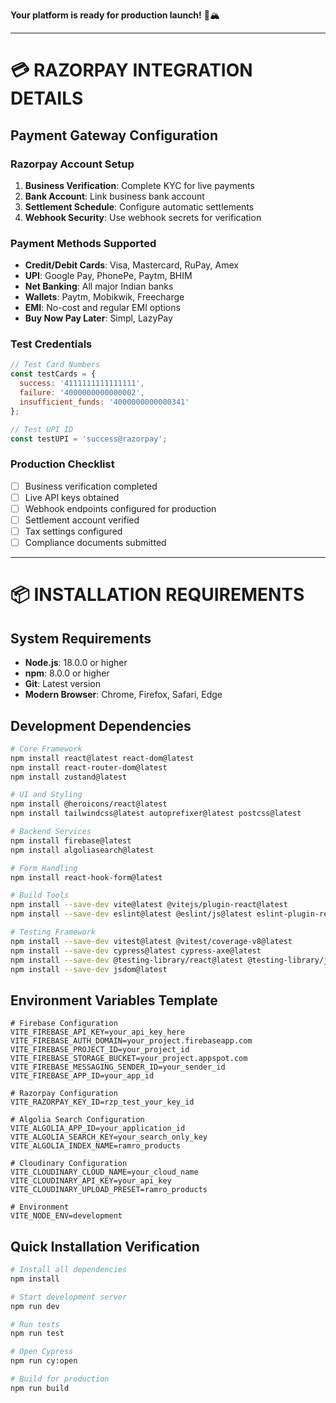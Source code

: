 **Your platform is ready for production launch!** 🚀🏔️

---

# 💳 **RAZORPAY INTEGRATION DETAILS**

## **Payment Gateway Configuration**

### **Razorpay Account Setup**
1. **Business Verification**: Complete KYC for live payments
2. **Bank Account**: Link business bank account
3. **Settlement Schedule**: Configure automatic settlements
4. **Webhook Security**: Use webhook secrets for verification

### **Payment Methods Supported**
- **Credit/Debit Cards**: Visa, Mastercard, RuPay, Amex
- **UPI**: Google Pay, PhonePe, Paytm, BHIM
- **Net Banking**: All major Indian banks
- **Wallets**: Paytm, Mobikwik, Freecharge
- **EMI**: No-cost and regular EMI options
- **Buy Now Pay Later**: Simpl, LazyPay

### **Test Credentials**
```javascript
// Test Card Numbers
const testCards = {
  success: '4111111111111111',
  failure: '4000000000000002',
  insufficient_funds: '4000000000000341'
};

// Test UPI ID
const testUPI = 'success@razorpay';
```

### **Production Checklist**
- [ ] Business verification completed
- [ ] Live API keys obtained
- [ ] Webhook endpoints configured for production
- [ ] Settlement account verified
- [ ] Tax settings configured
- [ ] Compliance documents submitted

---

# 📦 **INSTALLATION REQUIREMENTS**

## **System Requirements**
- **Node.js**: 18.0.0 or higher
- **npm**: 8.0.0 or higher
- **Git**: Latest version
- **Modern Browser**: Chrome, Firefox, Safari, Edge

## **Development Dependencies**
```bash
# Core Framework
npm install react@latest react-dom@latest
npm install react-router-dom@latest
npm install zustand@latest

# UI and Styling
npm install @heroicons/react@latest
npm install tailwindcss@latest autoprefixer@latest postcss@latest

# Backend Services
npm install firebase@latest
npm install algoliasearch@latest

# Form Handling
npm install react-hook-form@latest

# Build Tools
npm install --save-dev vite@latest @vitejs/plugin-react@latest
npm install --save-dev eslint@latest @eslint/js@latest eslint-plugin-react@latest

# Testing Framework
npm install --save-dev vitest@latest @vitest/coverage-v8@latest
npm install --save-dev cypress@latest cypress-axe@latest
npm install --save-dev @testing-library/react@latest @testing-library/jest-dom@latest
npm install --save-dev jsdom@latest
```

## **Environment Variables Template**
```env
# Firebase Configuration
VITE_FIREBASE_API_KEY=your_api_key_here
VITE_FIREBASE_AUTH_DOMAIN=your_project.firebaseapp.com
VITE_FIREBASE_PROJECT_ID=your_project_id
VITE_FIREBASE_STORAGE_BUCKET=your_project.appspot.com
VITE_FIREBASE_MESSAGING_SENDER_ID=your_sender_id
VITE_FIREBASE_APP_ID=your_app_id

# Razorpay Configuration
VITE_RAZORPAY_KEY_ID=rzp_test_your_key_id

# Algolia Search Configuration
VITE_ALGOLIA_APP_ID=your_application_id
VITE_ALGOLIA_SEARCH_KEY=your_search_only_key
VITE_ALGOLIA_INDEX_NAME=ramro_products

# Cloudinary Configuration
VITE_CLOUDINARY_CLOUD_NAME=your_cloud_name
VITE_CLOUDINARY_API_KEY=your_api_key
VITE_CLOUDINARY_UPLOAD_PRESET=ramro_products

# Environment
VITE_NODE_ENV=development
```

## **Quick Installation Verification**
```bash
# Install all dependencies
npm install

# Start development server
npm run dev

# Run tests
npm run test

# Open Cypress
npm run cy:open

# Build for production
npm run build
```